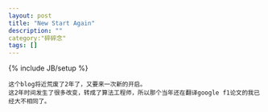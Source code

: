 ```yaml
---
layout: post
title: "New Start Again"
description: ""
category:"碎碎念" 
tags: []
---
```

{% include JB/setup %}

    这个blog将近荒废了2年了，又要来一次新的开启。
    这2年时间发生了很多改变，转成了算法工程师，所以那个当年还在翻译google f1论文的我已经大不相同了。

